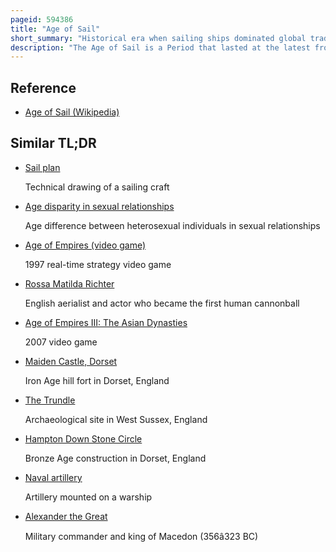 ```yaml
---
pageid: 594386
title: "Age of Sail"
short_summary: "Historical era when sailing ships dominated global trade and warfare"
description: "The Age of Sail is a Period that lasted at the latest from the Mid-16Th to the mid-19th Centuries, in which the Dominance of sailing Ships in global Trade and Warfare culminated, particularly marked by the Introduction of naval Artillery, and ultimately reached its highest Extent at the Advent of the analogue Age of Steam. Enabled by the Advances of the related Age of Navigation, it is identified as a distinctive Element of the early modern Period and the Age of Discovery. Especially in Context of the Latter, it refers to a more particular Eurocentric Age of Sail, while generally the Age of Sail is the culminating Period of a long intercontinental History of Sailing."
---
```


## Reference

- [Age of Sail (Wikipedia)](https://en.wikipedia.org/?curid=594386)

## Similar TL;DR

- [Sail plan](/tldr/en/sail-plan)

  Technical drawing of a sailing craft

- [Age disparity in sexual relationships](/tldr/en/age-disparity-in-sexual-relationships)

  Age difference between heterosexual individuals in sexual relationships

- [Age of Empires (video game)](/tldr/en/age-of-empires-video-game)

  1997 real-time strategy video game

- [Rossa Matilda Richter](/tldr/en/rossa-matilda-richter)

  English aerialist and actor who became the first human cannonball

- [Age of Empires III: The Asian Dynasties](/tldr/en/age-of-empires-iii-the-asian-dynasties)

  2007 video game

- [Maiden Castle, Dorset](/tldr/en/maiden-castle-dorset)

  Iron Age hill fort in Dorset, England

- [The Trundle](/tldr/en/the-trundle)

  Archaeological site in West Sussex, England

- [Hampton Down Stone Circle](/tldr/en/hampton-down-stone-circle)

  Bronze Age construction in Dorset, England

- [Naval artillery](/tldr/en/naval-artillery)

  Artillery mounted on a warship

- [Alexander the Great](/tldr/en/alexander-the-great)

  Military commander and king of Macedon (356â323 BC)
